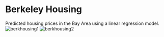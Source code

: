 # Berkeley Housing
Predicted housing prices in the Bay Area using a linear regression model.
![berkhousing1](https://user-images.githubusercontent.com/40047270/110233846-a40a2d00-7edb-11eb-9cc5-4a7b7ad2b93f.png)
![berkhousing2](https://user-images.githubusercontent.com/40047270/110233847-a4a2c380-7edb-11eb-80dc-d22901324b76.png)
